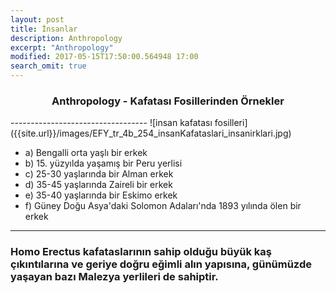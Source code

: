 ```yaml
---
layout: post
title: İnsanlar
description: Anthropology
excerpt: "Anthropology"
modified: 2017-05-15T17:50:00.564948 17:00
search_omit: true
---
```


<div style="text-align: center;"><h3>Anthropology - Kafatası Fosillerinden Örnekler</h3></div>
----------------------------------
![insan kafatası fosilleri]({{site.url}}/images/EFY_tr_4b_254_insanKafataslari_insanirklari.jpg)

- a) Bengalli orta yaşlı bir erkek
- b) 15. yüzyılda yaşamış bir Peru yerlisi
- c) 25-30 yaşlarında bir Alman erkek
- d) 35-45 yaşlarında Zaireli bir erkek
- e) 35-40 yaşlarında bir Eskimo erkek 
- f) Güney Doğu Asya'daki Solomon Adaları'nda 1893 yılında ölen bir erkek

---------------------------------
### Homo Erectus kafataslarının sahip olduğu büyük kaş çıkıntılarına ve geriye doğru eğimli alın yapısına, günümüzde yaşayan bazı Malezya yerlileri de sahiptir. 
